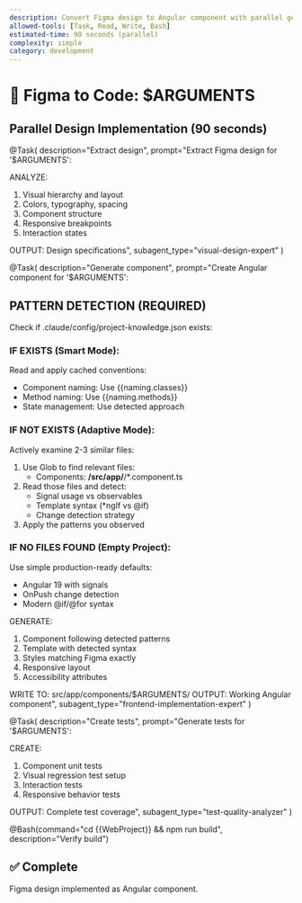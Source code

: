 ```yaml
---
description: Convert Figma design to Angular component with parallel generation
allowed-tools: [Task, Read, Write, Bash]
estimated-time: 90 seconds (parallel)
complexity: simple
category: development
---
```


# 🎨 Figma to Code: $ARGUMENTS

## Parallel Design Implementation (90 seconds)

@Task(
  description="Extract design",
  prompt="Extract Figma design for '$ARGUMENTS':
  
  ANALYZE:
  1. Visual hierarchy and layout
  2. Colors, typography, spacing
  3. Component structure
  4. Responsive breakpoints
  5. Interaction states
  
  OUTPUT: Design specifications",
  subagent_type="visual-design-expert"
)

@Task(
  description="Generate component",
  prompt="Create Angular component for '$ARGUMENTS':

  ## PATTERN DETECTION (REQUIRED)

  Check if .claude/config/project-knowledge.json exists:

  ### IF EXISTS (Smart Mode):
  Read and apply cached conventions:
  - Component naming: Use {{naming.classes}}
  - Method naming: Use {{naming.methods}}
  - State management: Use detected approach

  ### IF NOT EXISTS (Adaptive Mode):
  Actively examine 2-3 similar files:
  1. Use Glob to find relevant files:
     - Components: **/src/app/**/*.component.ts
  2. Read those files and detect:
     - Signal usage vs observables
     - Template syntax (*ngIf vs @if)
     - Change detection strategy
  3. Apply the patterns you observed

  ### IF NO FILES FOUND (Empty Project):
  Use simple production-ready defaults:
  - Angular 19 with signals
  - OnPush change detection
  - Modern @if/@for syntax

  GENERATE:
  1. Component following detected patterns
  2. Template with detected syntax
  3. Styles matching Figma exactly
  4. Responsive layout
  5. Accessibility attributes

  WRITE TO: src/app/components/$ARGUMENTS/
  OUTPUT: Working Angular component",
  subagent_type="frontend-implementation-expert"
)

@Task(
  description="Create tests",
  prompt="Generate tests for '$ARGUMENTS':
  
  CREATE:
  1. Component unit tests
  2. Visual regression test setup
  3. Interaction tests
  4. Responsive behavior tests
  
  OUTPUT: Complete test coverage",
  subagent_type="test-quality-analyzer"
)

@Bash(command="cd {{WebProject}} && npm run build", description="Verify build")

## ✅ Complete
Figma design implemented as Angular component.
